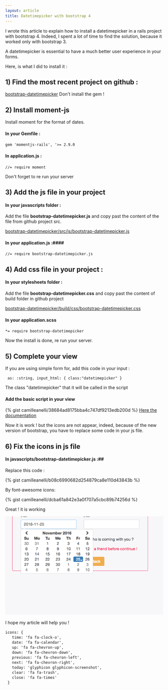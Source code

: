 ```yaml
---
layout: article
title: Datetimepicker with bootstrap 4
---
```


I wrote this article to explain how to install a datetimepicker in a rails project with bootstrap 4. Indeed, I spent a lot of time to find the solution, because it worked only with bootstrap 3.

A datetimepicker is essential to have a much better user experience in your forms.

Here, is what I did to install it :

## 1) Find the most recent project on github : ##

  [bootstrap-datetimepicker]("https://github.com/Eonasdan/bootstrap-datetimepicker")
  Don't install the gem !

## 2) Install moment-js ##

Install moment for the format of dates.

#### In your Gemfile : ####
```
gem 'momentjs-rails', '>= 2.9.0
```

#### In application.js : ####

```
//= require moment
```
Don't forget to re run your server

##  3) Add the js file in your project ##

#### In your javascripts folder : ####

Add the file **bootstrap-datetimepicker.js** and copy past the content of the file from github project src.

[bootstrap-datetimepicker/src/js/bootstrap-datetimepicker.js](https://github.com/Eonasdan/bootstrap-datetimepicker/blob/master/src/js/bootstrap-datetimepicker.js)

#### In your application.js :####

```
//= require bootstrap-datetimepicker.js
```

## 4) Add css file in your project : ##

#### In your stylesheets folder : ####

Add the file **bootstrap-datetimepicker.css** and copy past the content of build folder in github project

[bootstrap-datetimepicker/build/css/bootstrap-datetimepicker.css]("https://github.com/Eonasdan/bootstrap-datetimepicker/blob/master/build/css/bootstrap-datetimepicker.css")

#### In your application.scss ####

```
*= require bootstrap-datetimepicker
```

Now the install is done, re run your server.

## 5) Complete your view ##

If you are using simple form for, add this code in your input :

```
 as: :string, input_html: { class:"datetimepicker" }
```

The class "datetimepicker" that it will be called in the script

#### Add the basic script in your view ####

{% gist camilleanelli/38684ad8175bba4c747df9213edb200d %}
[Here the documentation]("http://eonasdan.github.io/bootstrap-datetimepicker/Options/")

Now it is work ! but the icons are not appear, indeed, because of the new version of bootstrap, you have to replace some code in your js file.

## 6) Fix the icons in js file ##

#### In javascripts/bootstrap-datetimepicker.js :##

Replace this code :

{% gist camilleanelli/b08c6990682d254879ca8e110d43843b %}

By font-awesome icons:

{% gist camilleanelli/dcba61a842e3a0f707a5cbc89b74256d %}

Great ! it is working

![Datetimepicker](/images/datetimepicker.png)

I hope my article will help you !

```
icons: {
   time: 'fa fa-clock-o',
   date: 'fa fa-calendar',
   up: 'fa fa-chevron-up',
   down: 'fa fa-chevron-down',
   previous: 'fa fa-chevron-left',
   next: 'fa fa-chevron-right',
   today: 'glyphicon glyphicon-screenshot',
   clear: 'fa fa-trash',
   close: 'fa fa-times'
 }
 ```
